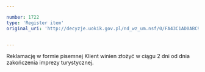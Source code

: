 ```yaml
---

number: 1722
type: 'Register item'
original_uri: 'http://decyzje.uokik.gov.pl/nd_wz_um.nsf/0/FA43C1AD0ABC9926C125765F004010B1?OpenDocument'


---
```


Reklamację w formie pisemnej Klient winien złożyć w ciągu 2 dni od dnia zakończenia imprezy turystycznej.
